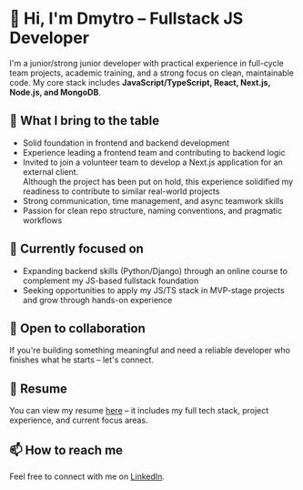 # 👋 Hi, I'm Dmytro – Fullstack JS Developer

I'm a junior/strong junior developer with practical experience in full-cycle team projects, academic training, and a strong focus on clean, maintainable code. My core stack includes **JavaScript/TypeScript, React, Next.js, Node.js, and MongoDB**.

## 🚀 What I bring to the table

- Solid foundation in frontend and backend development
- Experience leading a frontend team and contributing to backend logic
- Invited to join a volunteer team to develop a Next.js application for an external client.  
  Although the project has been put on hold, this experience solidified my readiness to contribute to similar real-world projects
- Strong communication, time management, and async teamwork skills
- Passion for clean repo structure, naming conventions, and pragmatic workflows

## 🧠 Currently focused on

- Expanding backend skills (Python/Django) through an online course to complement my JS-based fullstack foundation
- Seeking opportunities to apply my JS/TS stack in MVP-stage projects and grow through hands-on experience

## 🤝 Open to collaboration

If you're building something meaningful and need a reliable developer who finishes what he starts – let's connect.

## 📄 Resume

You can view my resume [here](https://github.com/dmitrysdevfs/my-resume/blob/main/Dmytro_Saliakin_Fullstack_Developer.pdf) – it includes my full tech stack, project experience, and current focus areas.

## 📫 How to reach me

Feel free to connect with me on [LinkedIn](https://www.linkedin.com/in/dmytro-saliakin).
